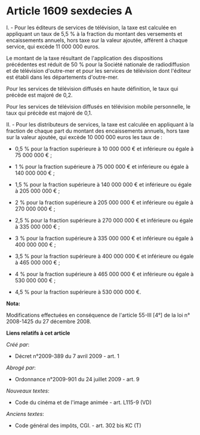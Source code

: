 # Article 1609 sexdecies A

I. - Pour les éditeurs de services de télévision, la taxe est calculée en appliquant un taux de 5,5 % à la fraction du
montant des versements et encaissements annuels, hors taxe sur la valeur ajoutée, afférent à chaque service, qui excède 11
000 000 euros.

Le montant de la taxe résultant de l'application des dispositions précédentes est réduit de 50 % pour la Société nationale de
radiodiffusion et de télévision d'outre-mer et pour les services de télévision dont l'éditeur est établi dans les
départements d'outre-mer.

Pour les services de télévision diffusés en haute définition, le taux qui précède est majoré de 0,2.

Pour les services de télévision diffusés en télévision mobile personnelle, le taux qui précède est majoré de 0,1.

II. - Pour les distributeurs de services, la taxe est calculée en appliquant à la fraction de chaque part du montant des
encaissements annuels, hors taxe sur la valeur ajoutée, qui excède 10 000 000 euros les taux de :

- 0,5 % pour la fraction supérieure à 10 000 000 € et inférieure ou égale à 75 000 000 € ;

- 1 % pour la fraction supérieure à 75 000 000 € et inférieure ou égale à 140 000 000 € ;

- 1,5 % pour la fraction supérieure à 140 000 000 € et inférieure ou égale à 205 000 000 € ;

- 2 % pour la fraction supérieure à 205 000 000 € et inférieure ou égale à 270 000 000 € ;

- 2,5 % pour la fraction supérieure à 270 000 000 € et inférieure ou égale à 335 000 000 € ;

- 3 % pour la fraction supérieure à 335 000 000 € et inférieure ou égale à 400 000 000 € ;

- 3,5 % pour la fraction supérieure à 400 000 000 € et inférieure ou égale à 465 000 000 € ;

- 4 % pour la fraction supérieure à 465 000 000 € et inférieure ou égale à 530 000 000 € ;

- 4,5 % pour la fraction supérieure à 530 000 000 €.

**Nota:**

Modifications effectuées en conséquence de l'article 55-III [4°] de la loi n° 2008-1425 du 27 décembre 2008.

**Liens relatifs à cet article**

_Créé par_:

  - Décret n°2009-389 du 7 avril 2009 - art. 1

_Abrogé par_:

  - Ordonnance n°2009-901 du 24 juillet 2009 - art. 9

_Nouveaux textes_:

  - Code du cinéma et de l'image animée - art. L115-9 (VD)

_Anciens textes_:

  - Code général des impôts, CGI. - art. 302 bis KC (T)
